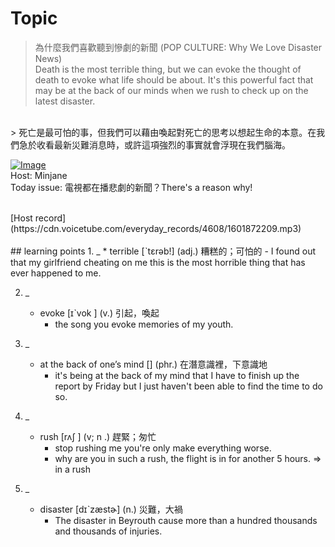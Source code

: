 # Topic

> 為什麼我們喜歡聽到慘劇的新聞 (POP CULTURE: Why We Love Disaster News) <br>
> Death is the most terrible thing, but we can evoke the thought of death to evoke what life should be about. It's this powerful fact that may be at the back of our minds when we rush to check up on the latest disaster.
 <br>
> 死亡是最可怕的事，但我們可以藉由喚起對死亡的思考以想起生命的本意。在我們急於收看最新災難消息時，或許這項強烈的事實就會浮現在我們腦海。



 <br>

[![Image](https://cdn.voicetube.com/assets/thumbnails/9hru-MCygDQ.jpg)](https://www.youtube.com/embed/9hru-MCygDQ?rel=0&showinfo=0&cc_load_policy=0&controls=1&autoplay=1&iv_load_policy=3&playsinline=1&wmode=transparent&start=76&end=89&enablejsapi=1&origin=https://tw.voicetube.com&widgetid=1)<br>
Host: Minjane
<br>Today issue: 電視都在播悲劇的新聞？There's a reason why!


<br>
[Host record](https://cdn.voicetube.com/everyday_records/4608/1601872209.mp3)
<br><br>
## learning points
1. _
	* terrible     [ˋtɛrəb!] (adj.) 糟糕的；可怕的
		- I found out that my girlfriend cheating on me this is the most horrible thing that has ever happened to me.

2. _
	* evoke      [ɪˋvok   ] (v.) 引起，喚起
		- the song you evoke memories of my youth.

3. _
	* at the back of one’s mind [] (phr.) 在潛意識裡，下意識地
		- it's being at the back of my mind that I have to finish up the report by Friday but I just haven't been able to find the time to do so.

4. _
	* rush [rʌʃ ] (v; n .) 趕緊；匆忙
		- stop rushing me you're only make everything worse.
		- why are you in such a rush, the flight is in for another 5 hours. => in a rush

5. _
	* disaster  [dɪˋzæstɚ] (n.) 災難，大禍
		- The disaster in Beyrouth cause more than a hundred thousands and thousands of injuries.

